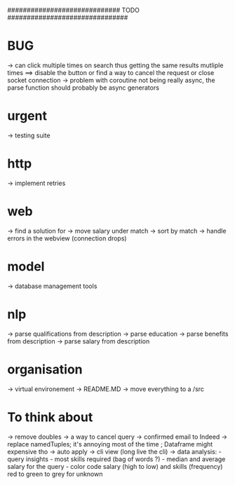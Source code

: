 
#############################  TODO  ############################### 

# BUG #
-> can click multiple times on search thus getting the same results mutliple times ==> disable the button or find a way to cancel the request 
or close socket connection
-> problem with coroutine not being really async, the parse function should probably be async generators

# urgent #
-> testing suite

# http #
-> implement retries

# web #
-> find a solution for <th>
-> move salary under match
-> sort by match
-> handle errors in the webview (connection drops)

# model #
-> database management tools

# nlp #
-> parse qualifications from description
-> parse education
-> parse benefits from description
-> parse salary from description

# organisation #
-> virtual environement
-> README.MD
-> move everything to a /src

# To think about #
-> remove doubles
-> a way to cancel query
-> confirmed email to Indeed
-> replace namedTuples; it's annoying most of the time ; Dataframe might expensive tho
-> auto apply
-> cli view (long live the cli)
-> data analysis:
      - query insights 
      - most skills required (bag of words ?)
      - median and average salary for the query
      - color code salary (high to low) and skills (frequency) red to green to grey for unknown
